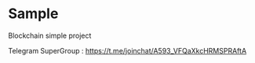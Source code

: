 # Sample
Blockchain simple project

Telegram SuperGroup : https://t.me/joinchat/A593_VFQaXkcHRMSPRAftA
